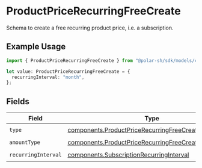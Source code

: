 # ProductPriceRecurringFreeCreate

Schema to create a free recurring product price, i.e. a subscription.

## Example Usage

```typescript
import { ProductPriceRecurringFreeCreate } from "@polar-sh/sdk/models/components";

let value: ProductPriceRecurringFreeCreate = {
  recurringInterval: "month",
};
```

## Fields

| Field                                                                                                                        | Type                                                                                                                         | Required                                                                                                                     | Description                                                                                                                  |
| ---------------------------------------------------------------------------------------------------------------------------- | ---------------------------------------------------------------------------------------------------------------------------- | ---------------------------------------------------------------------------------------------------------------------------- | ---------------------------------------------------------------------------------------------------------------------------- |
| `type`                                                                                                                       | [components.ProductPriceRecurringFreeCreateType](../../models/components/productpricerecurringfreecreatetype.md)             | :heavy_check_mark:                                                                                                           | N/A                                                                                                                          |
| `amountType`                                                                                                                 | [components.ProductPriceRecurringFreeCreateAmountType](../../models/components/productpricerecurringfreecreateamounttype.md) | :heavy_check_mark:                                                                                                           | N/A                                                                                                                          |
| `recurringInterval`                                                                                                          | [components.SubscriptionRecurringInterval](../../models/components/subscriptionrecurringinterval.md)                         | :heavy_check_mark:                                                                                                           | N/A                                                                                                                          |